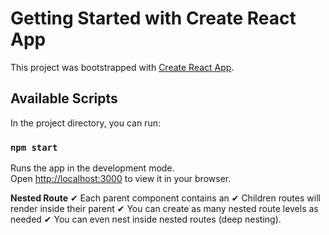 # Getting Started with Create React App

This project was bootstrapped with [Create React App](https://github.com/facebook/create-react-app).

## Available Scripts

In the project directory, you can run:

### `npm start`

Runs the app in the development mode.\
Open [http://localhost:3000](http://localhost:3000) to view it in your browser.


**Nested Route**
✔ Each parent component contains an <Outlet />
✔ Children routes will render inside their parent
✔ You can create as many nested route levels as needed
✔ You can even nest inside nested routes (deep nesting).


